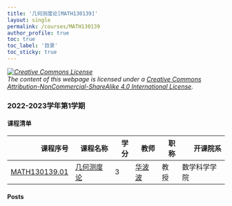 ```yaml
---
title: '几何测度论[MATH130139]'
layout: single
permalink: /courses/MATH130139
author_profile: true
toc: true
toc_label: '目录'
toc_sticky: true
---
```



<div class='notice--warning'>
	<p><i><a rel='license' href='http://creativecommons.org/licenses/by-nc-sa/4.0/'><img alt='Creative Commons License' style='border-width:0' src='https://i.creativecommons.org/l/by-nc-sa/4.0/88x31.png' /></a><br /> The content of this webpage is licensed under a <a rel='license' href='http://creativecommons.org/licenses/by-nc-sa/4.0/'>Creative Commons Attribution-NonCommercial-ShareAlike 4.0 International License</a>.</i></p>
</div>

### 2022-2023学年第1学期


#### 课程清单

<div style='text-align: center;' id='MATH130139_2223F'> <table id='MATH130139_2223F_table'>
  <thead>
    <tr style="text-align: right;">
      <th>课程序号</th>
      <th>课程名称</th>
      <th>学分</th>
      <th>教师</th>
      <th>职称</th>
      <th>开课院系</th>
    </tr>
  </thead>
  <tbody>
    <tr>
      <td><a href='https://fdu-math.github.io/courses/class-id/MATH130139-01'>MATH130139.01</a></td>
      <td><a href='https://fdu-math.github.io/courses/MATH130139'>几何测度论</a></td>
      <td>3</td>
      <td><a href='https://fdu-math.github.io/teachers/华波波'>华波波</a></td>
      <td>教授</td>
      <td>数学科学学院</td>
    </tr>
  </tbody>
</table></div>

#### Posts

